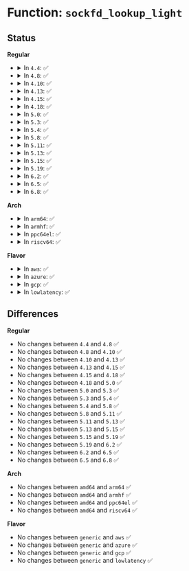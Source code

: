 # Function: <code>sockfd_lookup_light</code>

## Status
<b>Regular</b>
<ul>
<li>
<details>
<summary>In <code>4.4</code>: ✅</summary>

```c
struct socket *sockfd_lookup_light(int fd, int *err, int *fput_needed);
```

**Collision:** Unique Static

**Inline:** No

**Transformation:** False

**Instances:**

```
In net/socket.c (ffffffff816fd3f0)
Location: net/socket.c:449
Inline: False
Direct callers:
  - net/socket.c:SYSC_accept4
  - net/socket.c:SYSC_getsockname
  - net/socket.c:SYSC_getpeername
  - net/socket.c:SYSC_recvfrom
  - net/socket.c:SYSC_bind
  - net/socket.c:SYSC_connect
  - net/socket.c:SYSC_sendto
  - net/socket.c:__sys_sendmsg
  - net/socket.c:__sys_sendmmsg
  - net/socket.c:__sys_recvmsg
  - net/socket.c:__sys_recvmmsg
  - net/socket.c:SyS_socketcall
  - net/socket.c:SyS_socketcall
  - net/socket.c:SyS_socketcall
  - net/socket.c:SyS_socketcall
```
**Symbols:**

```
ffffffff816fd3f0-ffffffff816fd456: sockfd_lookup_light (STB_LOCAL)
```
</details>
</li>
<li>
<details>
<summary>In <code>4.8</code>: ✅</summary>

```c
struct socket *sockfd_lookup_light(int fd, int *err, int *fput_needed);
```

**Collision:** Unique Static

**Inline:** No

**Transformation:** False

**Instances:**

```
In net/socket.c (ffffffff81763f20)
Location: net/socket.c:449
Inline: False
Direct callers:
  - net/socket.c:SyS_socketcall
  - net/socket.c:SyS_socketcall
  - net/socket.c:SyS_socketcall
  - net/socket.c:SyS_socketcall
  - net/socket.c:__sys_recvmmsg
  - net/socket.c:__sys_recvmsg
  - net/socket.c:__sys_sendmmsg
  - net/socket.c:__sys_sendmsg
  - net/socket.c:SYSC_recvfrom
  - net/socket.c:SYSC_sendto
  - net/socket.c:SYSC_getpeername
  - net/socket.c:SYSC_getsockname
  - net/socket.c:SYSC_connect
  - net/socket.c:SYSC_accept4
  - net/socket.c:SYSC_bind
```
**Symbols:**

```
ffffffff81763f20-ffffffff81763f86: sockfd_lookup_light (STB_LOCAL)
```
</details>
</li>
<li>
<details>
<summary>In <code>4.10</code>: ✅</summary>

```c
struct socket *sockfd_lookup_light(int fd, int *err, int *fput_needed);
```

**Collision:** Unique Static

**Inline:** No

**Transformation:** False

**Instances:**

```
In net/socket.c (ffffffff81790f50)
Location: net/socket.c:491
Inline: False
Direct callers:
  - net/socket.c:SyS_socketcall
  - net/socket.c:SyS_socketcall
  - net/socket.c:SyS_socketcall
  - net/socket.c:SyS_socketcall
  - net/socket.c:__sys_recvmmsg
  - net/socket.c:__sys_recvmsg
  - net/socket.c:__sys_sendmmsg
  - net/socket.c:__sys_sendmsg
  - net/socket.c:SYSC_recvfrom
  - net/socket.c:SYSC_sendto
  - net/socket.c:SYSC_getpeername
  - net/socket.c:SYSC_getsockname
  - net/socket.c:SYSC_connect
  - net/socket.c:SYSC_accept4
  - net/socket.c:SYSC_bind
```
**Symbols:**

```
ffffffff81790f50-ffffffff81790fb6: sockfd_lookup_light (STB_LOCAL)
```
</details>
</li>
<li>
<details>
<summary>In <code>4.13</code>: ✅</summary>

```c
struct socket *sockfd_lookup_light(int fd, int *err, int *fput_needed);
```

**Collision:** Unique Static

**Inline:** No

**Transformation:** False

**Instances:**

```
In net/socket.c (ffffffff817ae870)
Location: net/socket.c:489
Inline: False
Direct callers:
  - net/socket.c:SyS_socketcall
  - net/socket.c:SyS_socketcall
  - net/socket.c:SyS_socketcall
  - net/socket.c:SyS_socketcall
  - net/socket.c:__sys_recvmmsg
  - net/socket.c:__sys_recvmsg
  - net/socket.c:__sys_sendmmsg
  - net/socket.c:__sys_sendmsg
  - net/socket.c:SYSC_recvfrom
  - net/socket.c:SYSC_sendto
  - net/socket.c:SYSC_getpeername
  - net/socket.c:SYSC_getsockname
  - net/socket.c:SYSC_connect
  - net/socket.c:SYSC_accept4
  - net/socket.c:SYSC_bind
```
**Symbols:**

```
ffffffff817ae870-ffffffff817ae8d8: sockfd_lookup_light (STB_LOCAL)
```
</details>
</li>
<li>
<details>
<summary>In <code>4.15</code>: ✅</summary>

```c
struct socket *sockfd_lookup_light(int fd, int *err, int *fput_needed);
```

**Collision:** Unique Static

**Inline:** No

**Transformation:** False

**Instances:**

```
In net/socket.c (ffffffff81826950)
Location: net/socket.c:495
Inline: False
Direct callers:
  - net/socket.c:SyS_socketcall
  - net/socket.c:SyS_socketcall
  - net/socket.c:SyS_socketcall
  - net/socket.c:SyS_socketcall
  - net/socket.c:__sys_recvmmsg
  - net/socket.c:__sys_recvmsg
  - net/socket.c:__sys_sendmmsg
  - net/socket.c:__sys_sendmsg
  - net/socket.c:SYSC_recvfrom
  - net/socket.c:SYSC_sendto
  - net/socket.c:SYSC_getpeername
  - net/socket.c:SYSC_getsockname
  - net/socket.c:SYSC_connect
  - net/socket.c:SYSC_accept4
  - net/socket.c:SYSC_bind
```
**Symbols:**

```
ffffffff81826950-ffffffff818269b8: sockfd_lookup_light (STB_LOCAL)
```
</details>
</li>
<li>
<details>
<summary>In <code>4.18</code>: ✅</summary>

```c
struct socket *sockfd_lookup_light(int fd, int *err, int *fput_needed);
```

**Collision:** Unique Static

**Inline:** No

**Transformation:** False

**Instances:**

```
In net/socket.c (ffffffff8186ffc0)
Location: net/socket.c:489
Inline: False
Direct callers:
  - net/socket.c:__sys_recvmmsg
  - net/socket.c:__sys_recvmsg
  - net/socket.c:__sys_sendmmsg
  - net/socket.c:__sys_sendmsg
  - net/socket.c:__sys_shutdown
  - net/socket.c:__sys_getsockopt
  - net/socket.c:__sys_setsockopt
  - net/socket.c:__sys_recvfrom
  - net/socket.c:__sys_sendto
  - net/socket.c:__sys_getpeername
  - net/socket.c:__sys_getsockname
  - net/socket.c:__sys_connect
  - net/socket.c:__sys_accept4
  - net/socket.c:__sys_listen
  - net/socket.c:__sys_bind
```
**Symbols:**

```
ffffffff8186ffc0-ffffffff81870026: sockfd_lookup_light (STB_LOCAL)
```
</details>
</li>
<li>
<details>
<summary>In <code>5.0</code>: ✅</summary>

```c
struct socket *sockfd_lookup_light(int fd, int *err, int *fput_needed);
```

**Collision:** Unique Static

**Inline:** No

**Transformation:** False

**Instances:**

```
In net/socket.c (ffffffff81890b90)
Location: net/socket.c:468
Inline: False
Direct callers:
  - net/socket.c:do_recvmmsg
  - net/socket.c:__sys_recvmsg
  - net/socket.c:__sys_sendmmsg
  - net/socket.c:__sys_sendmsg
  - net/socket.c:__sys_shutdown
  - net/socket.c:__sys_getsockopt
  - net/socket.c:__sys_setsockopt
  - net/socket.c:__sys_recvfrom
  - net/socket.c:__sys_sendto
  - net/socket.c:__sys_getpeername
  - net/socket.c:__sys_getsockname
  - net/socket.c:__sys_connect
  - net/socket.c:__sys_accept4
  - net/socket.c:__sys_listen
  - net/socket.c:__sys_bind
```
**Symbols:**

```
ffffffff81890b90-ffffffff81890bf6: sockfd_lookup_light (STB_LOCAL)
```
</details>
</li>
<li>
<details>
<summary>In <code>5.3</code>: ✅</summary>

```c
struct socket *sockfd_lookup_light(int fd, int *err, int *fput_needed);
```

**Collision:** Unique Static

**Inline:** No

**Transformation:** False

**Instances:**

```
In net/socket.c (ffffffff818daaa0)
Location: net/socket.c:479
Inline: False
Direct callers:
  - net/socket.c:do_recvmmsg
  - net/socket.c:__sys_recvmsg
  - net/socket.c:__sys_sendmmsg
  - net/socket.c:__sys_sendmsg
  - net/socket.c:__sys_shutdown
  - net/socket.c:__sys_getsockopt
  - net/socket.c:__sys_setsockopt
  - net/socket.c:__sys_recvfrom
  - net/socket.c:__sys_sendto
  - net/socket.c:__sys_getpeername
  - net/socket.c:__sys_getsockname
  - net/socket.c:__sys_connect
  - net/socket.c:__sys_accept4
  - net/socket.c:__sys_listen
  - net/socket.c:__sys_bind
```
**Symbols:**

```
ffffffff818daaa0-ffffffff818dab09: sockfd_lookup_light (STB_LOCAL)
```
</details>
</li>
<li>
<details>
<summary>In <code>5.4</code>: ✅</summary>

```c
struct socket *sockfd_lookup_light(int fd, int *err, int *fput_needed);
```

**Collision:** Unique Static

**Inline:** No

**Transformation:** False

**Instances:**

```
In net/socket.c (ffffffff8190cbf0)
Location: net/socket.c:479
Inline: False
Direct callers:
  - net/socket.c:do_recvmmsg
  - net/socket.c:__sys_recvmsg
  - net/socket.c:__sys_sendmmsg
  - net/socket.c:__sys_sendmsg
  - net/socket.c:__sys_shutdown
  - net/socket.c:__sys_getsockopt
  - net/socket.c:__sys_setsockopt
  - net/socket.c:__sys_recvfrom
  - net/socket.c:__sys_sendto
  - net/socket.c:__sys_getpeername
  - net/socket.c:__sys_getsockname
  - net/socket.c:__sys_connect
  - net/socket.c:__sys_accept4
  - net/socket.c:__sys_listen
  - net/socket.c:__sys_bind
```
**Symbols:**

```
ffffffff8190cbf0-ffffffff8190cc59: sockfd_lookup_light (STB_LOCAL)
```
</details>
</li>
<li>
<details>
<summary>In <code>5.8</code>: ✅</summary>

```c
struct socket *sockfd_lookup_light(int fd, int *err, int *fput_needed);
```

**Collision:** Unique Static

**Inline:** No

**Transformation:** False

**Instances:**

```
In net/socket.c (ffffffff819de960)
Location: net/socket.c:494
Inline: False
Direct callers:
  - net/socket.c:do_recvmmsg
  - net/socket.c:__sys_recvmsg
  - net/socket.c:__sys_sendmmsg
  - net/socket.c:__sys_sendmsg
  - net/socket.c:__sys_shutdown
  - net/socket.c:__sys_getsockopt
  - net/socket.c:__sys_setsockopt
  - net/socket.c:__sys_recvfrom
  - net/socket.c:__sys_sendto
  - net/socket.c:__sys_getpeername
  - net/socket.c:__sys_getsockname
  - net/socket.c:__sys_listen
  - net/socket.c:__sys_bind
```
**Symbols:**

```
ffffffff819de960-ffffffff819de9c7: sockfd_lookup_light (STB_LOCAL)
```
</details>
</li>
<li>
<details>
<summary>In <code>5.11</code>: ✅</summary>

```c
struct socket *sockfd_lookup_light(int fd, int *err, int *fput_needed);
```

**Collision:** Unique Static

**Inline:** No

**Transformation:** False

**Instances:**

```
In net/socket.c (ffffffff819de3a0)
Location: net/socket.c:494
Inline: False
Direct callers:
  - net/socket.c:do_recvmmsg
  - net/socket.c:__sys_recvmsg
  - net/socket.c:__sys_sendmmsg
  - net/socket.c:__sys_sendmsg
  - net/socket.c:__sys_shutdown
  - net/socket.c:__sys_getsockopt
  - net/socket.c:__sys_setsockopt
  - net/socket.c:__sys_recvfrom
  - net/socket.c:__sys_sendto
  - net/socket.c:__sys_getpeername
  - net/socket.c:__sys_getsockname
  - net/socket.c:__sys_listen
  - net/socket.c:__sys_bind
```
**Symbols:**

```
ffffffff819de3a0-ffffffff819de407: sockfd_lookup_light (STB_LOCAL)
```
</details>
</li>
<li>
<details>
<summary>In <code>5.13</code>: ✅</summary>

```c
struct socket *sockfd_lookup_light(int fd, int *err, int *fput_needed);
```

**Collision:** Unique Static

**Inline:** No

**Transformation:** False

**Instances:**

```
In net/socket.c (ffffffff819c43b0)
Location: net/socket.c:495
Inline: False
Direct callers:
  - net/socket.c:do_recvmmsg
  - net/socket.c:__sys_recvmsg
  - net/socket.c:__sys_sendmmsg
  - net/socket.c:__sys_sendmsg
  - net/socket.c:__sys_shutdown
  - net/socket.c:__sys_getsockopt
  - net/socket.c:__sys_setsockopt
  - net/socket.c:__sys_recvfrom
  - net/socket.c:__sys_sendto
  - net/socket.c:__sys_getpeername
  - net/socket.c:__sys_getsockname
  - net/socket.c:__sys_listen
  - net/socket.c:__sys_bind
```
**Symbols:**

```
ffffffff819c43b0-ffffffff819c4417: sockfd_lookup_light (STB_LOCAL)
```
</details>
</li>
<li>
<details>
<summary>In <code>5.15</code>: ✅</summary>

```c
struct socket *sockfd_lookup_light(int fd, int *err, int *fput_needed);
```

**Collision:** Unique Static

**Inline:** No

**Transformation:** False

**Instances:**

```
In net/socket.c (ffffffff81a73420)
Location: net/socket.c:545
Inline: False
Direct callers:
  - net/socket.c:do_recvmmsg
  - net/socket.c:__sys_recvmsg
  - net/socket.c:__sys_sendmmsg
  - net/socket.c:__sys_sendmsg
  - net/socket.c:__sys_shutdown
  - net/socket.c:__sys_getsockopt
  - net/socket.c:__sys_setsockopt
  - net/socket.c:__sys_recvfrom
  - net/socket.c:__sys_sendto
  - net/socket.c:__sys_getpeername
  - net/socket.c:__sys_getsockname
  - net/socket.c:__sys_listen
  - net/socket.c:__sys_bind
```
**Symbols:**

```
ffffffff81a73420-ffffffff81a73487: sockfd_lookup_light (STB_LOCAL)
```
</details>
</li>
<li>
<details>
<summary>In <code>5.19</code>: ✅</summary>

```c
struct socket *sockfd_lookup_light(int fd, int *err, int *fput_needed);
```

**Collision:** Unique Static

**Inline:** No

**Transformation:** False

**Instances:**

```
In net/socket.c (ffffffff81be5f10)
Location: net/socket.c:546
Inline: False
Direct callers:
  - net/socket.c:do_recvmmsg
  - net/socket.c:__sys_recvmsg
  - net/socket.c:__sys_sendmmsg
  - net/socket.c:__sys_sendmsg
  - net/socket.c:__sys_shutdown
  - net/socket.c:__sys_getsockopt
  - net/socket.c:__sys_setsockopt
  - net/socket.c:__sys_recvfrom
  - net/socket.c:__sys_sendto
  - net/socket.c:__sys_getpeername
  - net/socket.c:__sys_getsockname
  - net/socket.c:__sys_listen
  - net/socket.c:__sys_bind
```
**Symbols:**

```
ffffffff81be5f10-ffffffff81be5f90: sockfd_lookup_light (STB_LOCAL)
```
</details>
</li>
<li>
<details>
<summary>In <code>6.2</code>: ✅</summary>

```c
struct socket *sockfd_lookup_light(int fd, int *err, int *fput_needed);
```

**Collision:** Unique Static

**Inline:** No

**Transformation:** False

**Instances:**

```
In net/socket.c (ffffffff81d92140)
Location: net/socket.c:548
Inline: False
Direct callers:
  - net/socket.c:do_recvmmsg
  - net/socket.c:__sys_recvmsg
  - net/socket.c:__sys_sendmmsg
  - net/socket.c:__sys_sendmsg
  - net/socket.c:__sys_shutdown
  - net/socket.c:__sys_getsockopt
  - net/socket.c:__sys_setsockopt
  - net/socket.c:__sys_recvfrom
  - net/socket.c:__sys_sendto
  - net/socket.c:__sys_getpeername
  - net/socket.c:__sys_getsockname
  - net/socket.c:__sys_listen
  - net/socket.c:__sys_bind
```
**Symbols:**

```
ffffffff81d92140-ffffffff81d921c0: sockfd_lookup_light (STB_LOCAL)
```
</details>
</li>
<li>
<details>
<summary>In <code>6.5</code>: ✅</summary>

```c
struct socket *sockfd_lookup_light(int fd, int *err, int *fput_needed);
```

**Collision:** Unique Static

**Inline:** No

**Transformation:** False

**Instances:**

```
In net/socket.c (ffffffff81e004f0)
Location: net/socket.c:551
Inline: False
Direct callers:
  - net/socket.c:do_recvmmsg
  - net/socket.c:__sys_recvmsg
  - net/socket.c:__sys_sendmmsg
  - net/socket.c:__sys_sendmsg
  - net/socket.c:__sys_shutdown
  - net/socket.c:__sys_getsockopt
  - net/socket.c:__sys_setsockopt
  - net/socket.c:__sys_recvfrom
  - net/socket.c:__sys_sendto
  - net/socket.c:__sys_getpeername
  - net/socket.c:__sys_getsockname
  - net/socket.c:__sys_listen
  - net/socket.c:__sys_bind
```
**Symbols:**

```
ffffffff81e004f0-ffffffff81e00573: sockfd_lookup_light (STB_LOCAL)
```
</details>
</li>
<li>
<details>
<summary>In <code>6.8</code>: ✅</summary>

```c
struct socket *sockfd_lookup_light(int fd, int *err, int *fput_needed);
```

**Collision:** Unique Static

**Inline:** No

**Transformation:** False

**Instances:**

```
In net/socket.c (ffffffff81ebca50)
Location: net/socket.c:553
Inline: False
Direct callers:
  - net/socket.c:do_recvmmsg
  - net/socket.c:__sys_recvmsg
  - net/socket.c:__sys_sendmmsg
  - net/socket.c:__sys_sendmsg
  - net/socket.c:__sys_shutdown
  - net/socket.c:__sys_getsockopt
  - net/socket.c:__sys_setsockopt
  - net/socket.c:__sys_recvfrom
  - net/socket.c:__sys_sendto
  - net/socket.c:__sys_getpeername
  - net/socket.c:__sys_getsockname
  - net/socket.c:__sys_listen
  - net/socket.c:__sys_bind
```
**Symbols:**

```
ffffffff81ebca50-ffffffff81ebcad3: sockfd_lookup_light (STB_LOCAL)
```
</details>
</li>
</ul>
<b>Arch</b>
<ul>
<li>
<details>
<summary>In <code>arm64</code>: ✅</summary>

```c
struct socket *sockfd_lookup_light(int fd, int *err, int *fput_needed);
```

**Collision:** Unique Static

**Inline:** No

**Transformation:** False

**Instances:**

```
In net/socket.c (ffff800010ba1af0)
Location: net/socket.c:479
Inline: False
Direct callers:
  - net/socket.c:do_recvmmsg
  - net/socket.c:__sys_recvmsg
  - net/socket.c:__sys_sendmmsg
  - net/socket.c:__sys_sendmsg
  - net/socket.c:__sys_shutdown
  - net/socket.c:__arm64_sys_getsockopt
  - net/socket.c:__arm64_sys_setsockopt
  - net/socket.c:__sys_recvfrom
  - net/socket.c:__sys_sendto
  - net/socket.c:__sys_getpeername
  - net/socket.c:__sys_getsockname
  - net/socket.c:__sys_connect
  - net/socket.c:__sys_accept4
  - net/socket.c:__sys_listen
  - net/socket.c:__sys_bind
```
**Symbols:**

```
ffff800010ba1af0-ffff800010ba1b94: sockfd_lookup_light (STB_LOCAL)
```
</details>
</li>
<li>
<details>
<summary>In <code>armhf</code>: ✅</summary>

```c
struct socket *sockfd_lookup_light(int fd, int *err, int *fput_needed);
```

**Collision:** Unique Static

**Inline:** No

**Transformation:** False

**Instances:**

```
In net/socket.c (c0cc3b44)
Location: net/socket.c:479
Inline: False
Direct callers:
  - net/socket.c:do_recvmmsg
  - net/socket.c:__sys_recvmsg
  - net/socket.c:__sys_sendmmsg
  - net/socket.c:__sys_sendmsg
  - net/socket.c:__sys_shutdown
  - net/socket.c:__se_sys_getsockopt
  - net/socket.c:__se_sys_setsockopt
  - net/socket.c:__sys_recvfrom
  - net/socket.c:__sys_sendto
  - net/socket.c:__sys_getpeername
  - net/socket.c:__sys_getsockname
  - net/socket.c:__sys_connect
  - net/socket.c:__sys_accept4
  - net/socket.c:__sys_listen
  - net/socket.c:__sys_bind
```
**Symbols:**

```
c0cc3b44-c0cc3bc8: sockfd_lookup_light (STB_LOCAL)
```
</details>
</li>
<li>
<details>
<summary>In <code>ppc64el</code>: ✅</summary>

```c
struct socket *sockfd_lookup_light(int fd, int *err, int *fput_needed);
```

**Collision:** Unique Static

**Inline:** No

**Transformation:** False

**Instances:**

```
In net/socket.c (c000000000c76250)
Location: net/socket.c:479
Inline: False
Direct callers:
  - net/socket.c:do_recvmmsg
  - net/socket.c:__sys_recvmsg
  - net/socket.c:__sys_sendmmsg
  - net/socket.c:__sys_sendmmsg
  - net/socket.c:__sys_sendmsg
  - net/socket.c:__sys_shutdown
  - net/socket.c:__sys_getsockopt
  - net/socket.c:__sys_setsockopt
  - net/socket.c:__sys_recvfrom
  - net/socket.c:__sys_sendto
  - net/socket.c:__sys_getpeername
  - net/socket.c:__sys_getsockname
  - net/socket.c:__sys_connect
  - net/socket.c:__sys_accept4
  - net/socket.c:__sys_listen
  - net/socket.c:__sys_bind
```
**Symbols:**

```
c000000000c76250-c000000000c76320: sockfd_lookup_light (STB_LOCAL)
```
</details>
</li>
<li>
<details>
<summary>In <code>riscv64</code>: ✅</summary>

```c
struct socket *sockfd_lookup_light(int fd, int *err, int *fput_needed);
```

**Collision:** Unique Static

**Inline:** No

**Transformation:** False

**Instances:**

```
In net/socket.c (ffffffe000739bee)
Location: net/socket.c:479
Inline: False
Direct callers:
  - net/socket.c:do_recvmmsg
  - net/socket.c:__sys_recvmsg
  - net/socket.c:__sys_sendmmsg
  - net/socket.c:__sys_sendmsg
  - net/socket.c:__sys_shutdown
  - net/socket.c:__se_sys_getsockopt
  - net/socket.c:__se_sys_setsockopt
  - net/socket.c:__sys_recvfrom
  - net/socket.c:__sys_sendto
  - net/socket.c:__sys_getpeername
  - net/socket.c:__sys_getsockname
  - net/socket.c:__sys_connect
  - net/socket.c:__sys_accept4
  - net/socket.c:__sys_listen
  - net/socket.c:__sys_bind
```
**Symbols:**

```
ffffffe000739bee-ffffffe000739c72: sockfd_lookup_light (STB_LOCAL)
```
</details>
</li>
</ul>
<b>Flavor</b>
<ul>
<li>
<details>
<summary>In <code>aws</code>: ✅</summary>

```c
struct socket *sockfd_lookup_light(int fd, int *err, int *fput_needed);
```

**Collision:** Unique Static

**Inline:** No

**Transformation:** False

**Instances:**

```
In net/socket.c (ffffffff818acbf0)
Location: net/socket.c:479
Inline: False
Direct callers:
  - net/socket.c:do_recvmmsg
  - net/socket.c:__sys_recvmsg
  - net/socket.c:__sys_sendmmsg
  - net/socket.c:__sys_sendmsg
  - net/socket.c:__sys_shutdown
  - net/socket.c:__sys_getsockopt
  - net/socket.c:__sys_setsockopt
  - net/socket.c:__sys_recvfrom
  - net/socket.c:__sys_sendto
  - net/socket.c:__sys_getpeername
  - net/socket.c:__sys_getsockname
  - net/socket.c:__sys_connect
  - net/socket.c:__sys_accept4
  - net/socket.c:__sys_listen
  - net/socket.c:__sys_bind
```
**Symbols:**

```
ffffffff818acbf0-ffffffff818acc59: sockfd_lookup_light (STB_LOCAL)
```
</details>
</li>
<li>
<details>
<summary>In <code>azure</code>: ✅</summary>

```c
struct socket *sockfd_lookup_light(int fd, int *err, int *fput_needed);
```

**Collision:** Unique Static

**Inline:** No

**Transformation:** False

**Instances:**

```
In net/socket.c (ffffffff81866b40)
Location: net/socket.c:479
Inline: False
Direct callers:
  - net/socket.c:do_recvmmsg
  - net/socket.c:__sys_recvmsg
  - net/socket.c:__sys_sendmmsg
  - net/socket.c:__sys_sendmsg
  - net/socket.c:__sys_shutdown
  - net/socket.c:__sys_getsockopt
  - net/socket.c:__sys_setsockopt
  - net/socket.c:__sys_recvfrom
  - net/socket.c:__sys_sendto
  - net/socket.c:__sys_getpeername
  - net/socket.c:__sys_getsockname
  - net/socket.c:__sys_connect
  - net/socket.c:__sys_accept4
  - net/socket.c:__sys_listen
  - net/socket.c:__sys_bind
```
**Symbols:**

```
ffffffff81866b40-ffffffff81866ba9: sockfd_lookup_light (STB_LOCAL)
```
</details>
</li>
<li>
<details>
<summary>In <code>gcp</code>: ✅</summary>

```c
struct socket *sockfd_lookup_light(int fd, int *err, int *fput_needed);
```

**Collision:** Unique Static

**Inline:** No

**Transformation:** False

**Instances:**

```
In net/socket.c (ffffffff818fdbf0)
Location: net/socket.c:479
Inline: False
Direct callers:
  - net/socket.c:do_recvmmsg
  - net/socket.c:__sys_recvmsg
  - net/socket.c:__sys_sendmmsg
  - net/socket.c:__sys_sendmsg
  - net/socket.c:__sys_shutdown
  - net/socket.c:__sys_getsockopt
  - net/socket.c:__sys_setsockopt
  - net/socket.c:__sys_recvfrom
  - net/socket.c:__sys_sendto
  - net/socket.c:__sys_getpeername
  - net/socket.c:__sys_getsockname
  - net/socket.c:__sys_connect
  - net/socket.c:__sys_accept4
  - net/socket.c:__sys_listen
  - net/socket.c:__sys_bind
```
**Symbols:**

```
ffffffff818fdbf0-ffffffff818fdc59: sockfd_lookup_light (STB_LOCAL)
```
</details>
</li>
<li>
<details>
<summary>In <code>lowlatency</code>: ✅</summary>

```c
struct socket *sockfd_lookup_light(int fd, int *err, int *fput_needed);
```

**Collision:** Unique Static

**Inline:** No

**Transformation:** False

**Instances:**

```
In net/socket.c (ffffffff8191ec80)
Location: net/socket.c:479
Inline: False
Direct callers:
  - net/socket.c:do_recvmmsg
  - net/socket.c:__sys_recvmsg
  - net/socket.c:__sys_sendmmsg
  - net/socket.c:__sys_sendmsg
  - net/socket.c:__sys_shutdown
  - net/socket.c:__sys_getsockopt
  - net/socket.c:__sys_setsockopt
  - net/socket.c:__sys_recvfrom
  - net/socket.c:__sys_sendto
  - net/socket.c:__sys_getpeername
  - net/socket.c:__sys_getsockname
  - net/socket.c:__sys_connect
  - net/socket.c:__sys_accept4
  - net/socket.c:__sys_listen
  - net/socket.c:__sys_bind
```
**Symbols:**

```
ffffffff8191ec80-ffffffff8191ece9: sockfd_lookup_light (STB_LOCAL)
```
</details>
</li>
</ul>

## Differences
<b>Regular</b>
<ul>
<li>
No changes between <code>4.4</code> and <code>4.8</code> ✅
</li>
<li>
No changes between <code>4.8</code> and <code>4.10</code> ✅
</li>
<li>
No changes between <code>4.10</code> and <code>4.13</code> ✅
</li>
<li>
No changes between <code>4.13</code> and <code>4.15</code> ✅
</li>
<li>
No changes between <code>4.15</code> and <code>4.18</code> ✅
</li>
<li>
No changes between <code>4.18</code> and <code>5.0</code> ✅
</li>
<li>
No changes between <code>5.0</code> and <code>5.3</code> ✅
</li>
<li>
No changes between <code>5.3</code> and <code>5.4</code> ✅
</li>
<li>
No changes between <code>5.4</code> and <code>5.8</code> ✅
</li>
<li>
No changes between <code>5.8</code> and <code>5.11</code> ✅
</li>
<li>
No changes between <code>5.11</code> and <code>5.13</code> ✅
</li>
<li>
No changes between <code>5.13</code> and <code>5.15</code> ✅
</li>
<li>
No changes between <code>5.15</code> and <code>5.19</code> ✅
</li>
<li>
No changes between <code>5.19</code> and <code>6.2</code> ✅
</li>
<li>
No changes between <code>6.2</code> and <code>6.5</code> ✅
</li>
<li>
No changes between <code>6.5</code> and <code>6.8</code> ✅
</li>
</ul>
<b>Arch</b>
<ul>
<li>
No changes between <code>amd64</code> and <code>arm64</code> ✅
</li>
<li>
No changes between <code>amd64</code> and <code>armhf</code> ✅
</li>
<li>
No changes between <code>amd64</code> and <code>ppc64el</code> ✅
</li>
<li>
No changes between <code>amd64</code> and <code>riscv64</code> ✅
</li>
</ul>
<b>Flavor</b>
<ul>
<li>
No changes between <code>generic</code> and <code>aws</code> ✅
</li>
<li>
No changes between <code>generic</code> and <code>azure</code> ✅
</li>
<li>
No changes between <code>generic</code> and <code>gcp</code> ✅
</li>
<li>
No changes between <code>generic</code> and <code>lowlatency</code> ✅
</li>
</ul>
